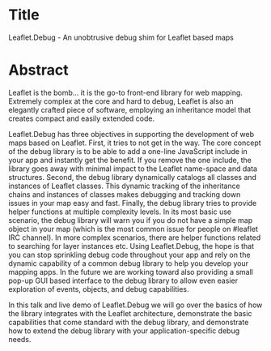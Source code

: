 Title
=====

Leaflet.Debug - An unobtrusive debug shim for Leaflet based maps

Abstract
========

Leaflet is the bomb... it is the go-to front-end library for web mapping.  Extremely complex at the core and hard to debug, Leaflet is also an elegantly crafted piece of software, employing an inheritance model that creates compact and easily extended code.  

Leaflet.Debug has three objectives in supporting the development of web maps based on Leaflet.  First, it tries to not get in the way.  The core concept of the debug library is to be able to add a one-line JavaScript include in your app and instantly get the benefit.  If you remove the one include, the library goes away with minimal impact to the Leaflet name-space and data structures.  Second, the debug library dynamically catalogs all classes and instances of Leaflet classes.  This dynamic tracking of the inheritance chains and instances of classes makes debugging and tracking down issues in your map easy and fast.  Finally, the debug library tries to provide helper functions at multiple complexity levels.  In its most basic use scenario, the debug library will warn you if you do not have a simple map object in your map (which is the most common issue for people on #leaflet IRC channel).  In more complex scenarios, there are helper functions related to searching for layer instances etc.  Using Leaflet.Debug, the hope is that you can stop sprinkling debug code throughout your app and rely on the dynamic capability of a common debug library to help you develop your mapping apps.  In the future we are working toward also providing a small pop-up GUI based interface to the debug library to allow even easier exploration of events, objects, and debug capabilities.  

In this talk and live demo of Leaflet.Debug we will go over the basics of how the library integrates with the Leaflet architecture, demonstrate the basic capabilities that come standard with the debug library, and demonstrate how to extend the debug library with your application-specific debug needs.  
